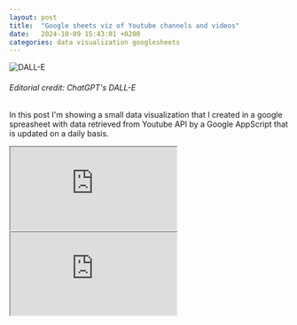 ```yaml
---
layout: post
title:  "Google sheets viz of Youtube channels and videos"
date:   2024-10-09 15:43:01 +0200
categories: data visualization googlesheets 
---
```


![DALL-E ](../../../../../../img/youtubespreadsheet.webp)
###### Editorial credit: ChatGPT's DALL-E


In this post I'm showing a small data visualization that I created in a google spreasheet with data retrieved from Youtube API by a Google AppScript that is updated on a daily basis.


<!-- <div style="text-align: center"><iframe  width="700" height="300" src="https://docs.google.com/spreadsheets/d/e/2PACX-1vSonTt1xJEUiY2NI357IgbYd73p21KchktroqqIvBblRvPYttTnVicDxef2OC2nmZWco8pSa9v0CY8X/pubchart?oid=760040628&format=interactive" frameborder="0" allow="accelerometer; autoplay; encrypted-media; gyroscope; picture-in-picture" scrolling="no"></iframe></div>

<div style="text-align: center"><iframe width="100%" height="300px" src="https://docs.google.com/spreadsheets/d/e/2PACX-1vSonTt1xJEUiY2NI357IgbYd73p21KchktroqqIvBblRvPYttTnVicDxef2OC2nmZWco8pSa9v0CY8X/pubchart?oid=2039949862&format=interactive" frameborder="0" allow="accelerometer; autoplay; encrypted-media; gyroscope; picture-in-picture" scrolling="no"></iframe></div> -->

<div class="container">
  <iframe class="responsive-iframe" src="https://docs.google.com/spreadsheets/d/e/2PACX-1vSonTt1xJEUiY2NI357IgbYd73p21KchktroqqIvBblRvPYttTnVicDxef2OC2nmZWco8pSa9v0CY8X/pubchart?oid=760040628&format=interactive" ></iframe>
</div>

<div class="container">
  <iframe class="responsive-iframe" src="https://docs.google.com/spreadsheets/d/e/2PACX-1vSonTt1xJEUiY2NI357IgbYd73p21KchktroqqIvBblRvPYttTnVicDxef2OC2nmZWco8pSa9v0CY8X/pubchart?oid=2039949862&format=interactive" ></iframe>
</div>


